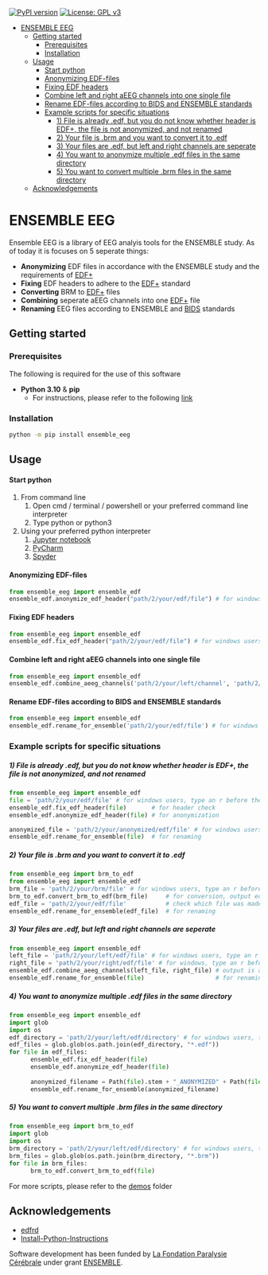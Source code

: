 <!-- PROJECT SHIELDS -->
<!--
*** I'm using markdown "reference style" links for readability.
*** Reference links are enclosed in brackets [ ] instead of parentheses ( ).
*** See the bottom of this document for the declaration of the reference variables
*** for contributors-url, forks-url, etc. This is an optional, concise syntax you may use.
*** https://www.markdownguide.org/basic-syntax/#reference-style-links
-->
[![PyPI version](https://badge.fury.io/py/ensemble-eeg.svg)](https://badge.fury.io/py/ensemble-eeg)
[![License: GPL v3](https://img.shields.io/badge/License-GPLv3-blue.svg)](https://www.gnu.org/licenses/gpl-3.0)

<!-- TABLE OF CONTENTS -->
- [ENSEMBLE EEG](#ensemble-eeg)
  - [Getting started](#getting-started)
    - [Prerequisites](#prerequisites)
    - [Installation](#installation)
  - [Usage](#usage)
      - [Start python](#start-python)
      - [Anonymizing EDF-files](#anonymizing-edf-files)
      - [Fixing EDF headers](#fixing-edf-headers)
      - [Combine left and right aEEG channels into one single file](#combine-left-and-right-aeeg-channels-into-one-single-file)
      - [Rename EDF-files according to BIDS and ENSEMBLE standards](#rename-edf-files-according-to-bids-and-ensemble-standards)
    - [Example scripts for specific situations](#example-scripts-for-specific-situations)
        - [1) File is already .edf, but you do not know whether header is EDF+, the file is not anonymized, and not renamed](#1-file-is-already-edf-but-you-do-not-know-whether-header-is-edf-the-file-is-not-anonymized-and-not-renamed)
        - [2) Your file is .brm and you want to convert it to .edf](#2-your-file-is-brm-and-you-want-to-convert-it-to-edf)
        - [3) Your files are .edf, but left and right channels are seperate](#3-your-files-are-edf-but-left-and-right-channels-are-seperate)
        - [4) You want to anonymize multiple .edf files in the same directory](#4-you-want-to-anonymize-multiple-edf-files-in-the-same-directory)
        - [5) You want to convert multiple .brm files in the same directory](#5-you-want-to-convert-multiple-brm-files-in-the-same-directory)
  - [Acknowledgements](#acknowledgements)

<!-- ABOUT THE PROJECT -->
# ENSEMBLE EEG
Ensemble EEG is a library of EEG analyis tools for the ENSEMBLE study. As of
today it is focuses on 5 seperate things:

- **Anonymizing** EDF files in accordance with the ENSEMBLE study and the
  requirements of [EDF+](https://www.edfplus.info/specs/edfplus.html)
- **Fixing** EDF headers to adhere to the [EDF+](https://www.edfplus.info/specs/edfplus.html) standard
- **Converting** BRM to [EDF+](https://www.edfplus.info/specs/edfplus.html) files
- **Combining** seperate aEEG channels into one [EDF+](https://www.edfplus.info/specs/edfplus.html) file
- **Renaming** EEG files according to ENSEMBLE and [BIDS](https://bids-specification.readthedocs.io/en/stable/) standards

<!-- GETTING STARTED -->
## Getting started
### Prerequisites
The following is required for the use of this software
- **Python 3.10** & **pip**
  - For instructions, please refer to the following [link](https://github.com/PackeTsar/Install-Python/blob/master/README.md)

### Installation
```sh
python -m pip install ensemble_eeg
```

<!-- USAGE EXAMPLES -->
## Usage
#### Start python
1) From command line
   1) Open cmd / terminal / powershell or your preferred command line interpreter
   2) Type python or python3
2) Using your preferred python interpreter
   1) [Jupyter notebook](https://jupyter.org/install)
   2) [PyCharm](https://www.jetbrains.com/help/pycharm/installation-guide.html#standalone)
   3) [Spyder](https://docs.spyder-ide.org/current/installation.html)

#### Anonymizing EDF-files
```python
from ensemble_eeg import ensemble_edf
ensemble_edf.anonymize_edf_header("path/2/your/edf/file") # for windows users, type an r before the " to ensure the use of raw strings (r"path/2/your/edf/file") 
```
#### Fixing EDF headers
```python
from ensemble_eeg import ensemble_edf
ensemble_edf.fix_edf_header("path/2/your/edf/file") # for windows users, type an r before the " to ensure the use of raw strings (r"path/2/your/edf/file") 
```
#### Combine left and right aEEG channels into one single file
```python
from ensemble_eeg import ensemble_edf
ensemble_edf.combine_aeeg_channels('path/2/your/left/channel', 'path/2/your/right/channel', 'new_filename') # for windows users, type an r before the " to ensure the use of raw strings (r"path/2/your/edf/file") 
```
#### Rename EDF-files according to BIDS and ENSEMBLE standards
```python
from ensemble_eeg import ensemble_edf
ensemble_edf.rename_for_ensemble('path/2/your/edf/file') # for windows users, type an r before the " to ensure the use of raw strings (r"path/2/your/edf/file") 
```
### Example scripts for specific situations
##### 1) File is already .edf, but you do not know whether header is EDF+, the file is not anonymized, and not renamed
```python
from ensemble_eeg import ensemble_edf
file = 'path/2/your/edf/file' # for windows users, type an r before the " to ensure the use of raw strings (r"path/2/your/edf/file") 
ensemble_edf.fix_edf_header(file)       # for header check
ensemble_edf.anonymize_edf_header(file) # for anonymization

anonymized_file = 'path/2/your/anonymized/edf/file' # for windows users, type an r before the " to ensure the use of raw strings (r"path/2/your/edf/file") 
ensemble_edf.rename_for_ensemble(file)  # for renaming

```
##### 2) Your file is .brm and you want to convert it to .edf 
```python
from ensemble_eeg import brm_to_edf
from ensemble_eeg import ensemble_edf
brm_file = 'path/2/your/brm/file' # for windows users, type an r before the " to ensure the use of raw strings (r"path/2/your/brm/file") 
brm_to_edf.convert_brm_to_edf(brm_file)     # for conversion, output edf is already anonymized
edf_file = 'path/2/your/edf/file'           # check which file was made in previous step
ensemble_edf.rename_for_ensemble(edf_file)  # for renaming

```
##### 3) Your files are .edf, but left and right channels are seperate 
```python
from ensemble_eeg import ensemble_edf
left_file = 'path/2/your/left/edf/file' # for windows users, type an r before the " to ensure the use of raw strings (r"path/2/your/edf/file") 
right_file = 'path/2/your/right/edf/file' # for windows, type an r before the " to ensure the use of raw strings (r"path/2/your/edf/file") 
ensemble_edf.combine_aeeg_channels(left_file, right_file) # output is automatically anonymized
ensemble_edf.rename_for_ensemble(file)                    # for renaming

```
##### 4) You want to anonymize multiple .edf files in the same directory 
```python
from ensemble_eeg import ensemble_edf
import glob
import os
edf_directory = 'path/2/your/left/edf/directory' # for windows users, type an r before the " to ensure the use of raw strings (r"path/2/your/edf/file") 
edf_files = glob.glob(os.path.join(edf_directory, "*.edf"))
for file in edf_files:
      ensemble_edf.fix_edf_header(file) 
      ensemble_edf.anonymize_edf_header(file) 
      
      anonymized_filename = Path(file).stem + "_ANONYMIZED" + Path(file).suffix
      ensemble_edf.rename_for_ensemble(anonymized_filename)                    
```
##### 5) You want to convert multiple .brm files in the same directory 
```python
from ensemble_eeg import brm_to_edf
import glob
import os
brm_directory = 'path/2/your/left/edf/directory' # for windows users, type an r before the " to ensure the use of raw strings (r"path/2/your/edf/file") 
brm_files = glob.glob(os.path.join(brm_directory, "*.brm"))
for file in brm_files:
      brm_to_edf.convert_brm_to_edf(file) 
```

For more scripts, please refer to the [demos](demos) folder
<!-- ACKNOWLEDGMENTS -->
## Acknowledgements
- [edfrd](https://github.com/somnonetz/edfrd)
- [Install-Python-Instructions](https://github.com/PackeTsar/Install-Python/tree/master)

Software development has been funded by [La Fondation Paralysie Cérébrale](https://www.fondationparalysiecerebrale.org/) under grant [ENSEMBLE](https://www.fondationparalysiecerebrale.org/ensemble-european-newborn-study-early-markers-better-life).
